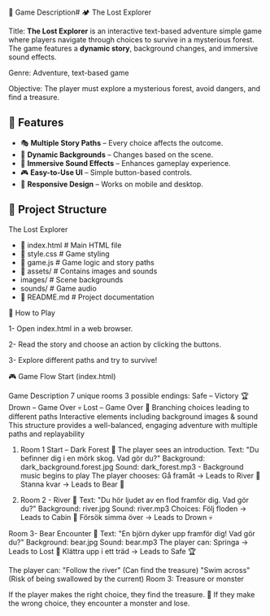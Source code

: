 
📜 Game Description# 🏕️ The Lost Explorer

Title: **The Lost Explorer**  is an interactive text-based adventure simple game where players navigate through choices to survive in a mysterious forest. The game features a **dynamic story**, background changes, and immersive sound effects.

Genre: Adventure, text-based game

Objective: The player must explore a mysterious forest, avoid dangers, and find a treasure.


## 🌟 Features
- 🎭 **Multiple Story Paths** – Every choice affects the outcome.
- 🎨 **Dynamic Backgrounds** – Changes based on the scene.
- 🎵 **Immersive Sound Effects** – Enhances gameplay experience.
- 🎮 **Easy-to-Use UI** – Simple button-based controls.
- 📱 **Responsive Design** – Works on mobile and desktop.

## 📂 Project Structure
 The Lost Explorer 
 -  📄 index.html # Main HTML file 
 -  📄 style.css # Game styling 
 -  📄 game.js # Game logic and story paths 
 -  📂 assets/ # Contains images and sounds 
 -  images/ # Scene backgrounds 
 -  sounds/ # Game audio 
 -  📄 README.md # Project documentation

 👤 How to Play

1- Open index.html in a web browser.

2- Read the story and choose an action by clicking the buttons.

3- Explore different paths and try to survive!



🎮 Game Flow
Start (index.html)

Game Description
7 unique rooms
3 possible endings:
Safe – Victory 🏆
Drown – Game Over 💀
Lost – Game Over 🌲
Branching choices leading to different paths
Interactive elements including background images & sound
This structure provides a well-balanced, engaging adventure with multiple paths and replayability

1. Room 1 Start – Dark Forest 🌲
The player sees an introduction.
Text: "Du befinner dig i en mörk skog. Vad gör du?"
Background: dark_background.forest.jpg 
Sound: dark_forest.mp3 - Background music begins to play
The player chooses:
Gå framåt → Leads to River 🌊
Stanna kvar → Leads to Bear 🐻

2. Room 2 - River 🌊
Text: "Du hör ljudet av en flod framför dig. Vad gör du?"
Background: river.jpg
Sound: river.mp3
Choices:
Följ floden → Leads to Cabin 🏡
Försök simma över → Leads to Drown 💀


Room 3- Bear Encounter 🐻
Text: "En björn dyker upp framför dig! Vad gör du?"
Background: bear.jpg
Sound: bear.mp3
The player can:
Springa → Leads to Lost 🌲
Klättra upp i ett träd → Leads to Safe 🏆

The player can:
"Follow the river" (Can find the treasure)
"Swim across" (Risk of being swallowed by the current)
Room 3: Treasure or monster


If the player makes the right choice, they find the treasure. 🎉
If they make the wrong choice, they encounter a monster and lose. 

